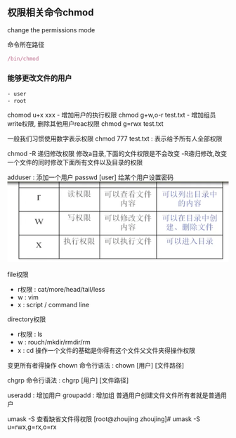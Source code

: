 ## 权限相关命令chmod
change the permissions mode

命令所在路径
```js
/bin/chmod
```
### 能够更改文件的用户
    - user
    - root

chomod u+x xxx
    - 增加用户的执行权限
chmod g+w,o-r test.txt
    - 增加组员write权限, 删除其他用户reac权限
chmod g=rwx test.txt

一般我们习惯使用数字表示权限
chmod 777 test.txt : 表示给予所有人全部权限

chmod -R 递归修改权限
修改a目录,下面的文件权限是不会改变
-R递归修改,改变一个文件的同时修改下面所有文件以及目录的权限

adduser : 添加一个用户
passwd [user] 给某个用户设置密码
<img src='images/文件权限.png'>

file权限
- r权限 : cat/more/head/tail/less
- w : vim
- x : script / command line
  
directory权限
- r权限 : ls
- w : rouch/mkdir/rmdir/rm
- x : cd
操作一个文件的基础是你得有这个文件父文件夹得操作权限


变更所有者得操作
chown
命令行语法 : chown [用户] [文件路径]

chgrp
命令行语法 : chgrp [用户] [文件路径]

useradd : 增加用户
groupadd : 增加组
普通用户创建文件文件所有者就是普通用户



umask -S 查看缺省文件得权限
[root@zhoujing zhoujing]# umask -S
u=rwx,g=rx,o=rx
